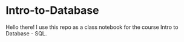 # Intro-to-Database
Hello there! I use this repo as a class notebook for the course Intro to Database - SQL. 
